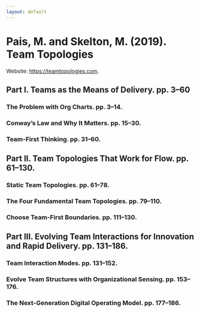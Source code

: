 ```yaml
---
layout: default
---
```


# Pais, M. and Skelton, M. (2019). Team Topologies

Website: https://teamtopologies.com.

## Part I. Teams as the Means of Delivery. pp. 3–60

### The Problem with Org Charts. pp. 3–14.

### Conway’s Law and Why It Matters. pp. 15–30.

### Team-First Thinking. pp. 31–60.

## Part II. Team Topologies That Work for Flow. pp. 61–130.

### Static Team Topologies. pp. 61–78.

### The Four Fundamental Team Topologies. pp. 79–110.

### Choose Team-First Boundaries. pp. 111–130.

## Part III. Evolving Team Interactions for Innovation and Rapid Delivery. pp. 131–186.

### Team Interaction Modes. pp. 131–152.

### Evolve Team Structures with Organizational Sensing. pp. 153–176.

### The Next-Generation Digital Operating Model. pp. 177–186.
